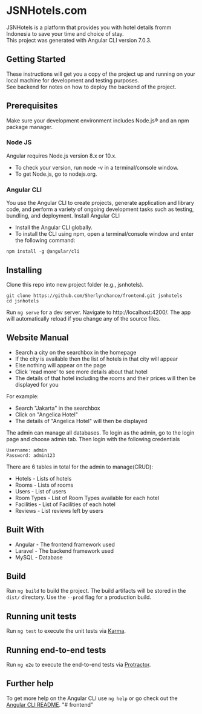 # JSNHotels.com

JSNHotels is a platform that provides you with hotel details fromm Indonesia to save your time and choice of stay.
<br>
This project was generated with Angular CLI version 7.0.3.

## Getting Started
These instructions will get you a copy of the project up and running on your local machine for development and testing purposes. 
<br>
See backend for notes on how to deploy the backend of the project.

## Prerequisites
Make sure your development environment includes Node.js® and an npm package manager.
<br>
### Node JS
Angular requires Node.js version 8.x or 10.x.
- To check your version, run node -v in a terminal/console window.
- To get Node.js, go to nodejs.org.

### Angular CLI
You use the Angular CLI to create projects, generate application and library code, and perform a variety of ongoing development tasks such as testing, bundling, and deployment.
Install Angular CLI
- Install the Angular CLI globally.
- To install the CLI using npm, open a terminal/console window and enter the following command:
```
npm install -g @angular/cli
```


## Installing
Clone this repo into new project folder (e.g., jsnhotels).
```
git clone https://github.com/Sherlynchance/frontend.git jsnhotels
cd jsnhotels
```
Run `ng serve` for a dev server. Navigate to http://localhost:4200/. The app will automatically reload if you change any of the source files.

## Website Manual
- Search a city on the searchbox in the homepage
- If the city is available then the list of hotels in that city will appear
- Else nothing will appear on the page
- Click 'read more' to see more details about that hotel
- The details of that hotel including the rooms and their prices will then be displayed for you

For example:
- Search "Jakarta" in the searchbox
- Click on "Angelica Hotel"
- The details of "Angelica Hotel" will then be displayed

The admin can manage all databases. To login as the admin, go to the login page and choose admin tab. Then login with the following credentials
<br>
```
Username: admin
Password: admin123
```
There are 6 tables in total for the admin to manage(CRUD):
- Hotels - Lists of hotels
- Rooms - Lists of rooms
- Users - List of users
- Room Types - List of Room Types available for each hotel
- Facilities - List of Facilities of each hotel
- Reviews - List reviews left by users

## Built With
- Angular - The frontend framework used
- Laravel - The backend framework used
- MySQL - Database
## Build

Run `ng build` to build the project. The build artifacts will be stored in the `dist/` directory. Use the `--prod` flag for a production build.

## Running unit tests

Run `ng test` to execute the unit tests via [Karma](https://karma-runner.github.io).

## Running end-to-end tests

Run `ng e2e` to execute the end-to-end tests via [Protractor](http://www.protractortest.org/).

## Further help

To get more help on the Angular CLI use `ng help` or go check out the [Angular CLI README](https://github.com/angular/angular-cli/blob/master/README.md).
"# frontend" 

